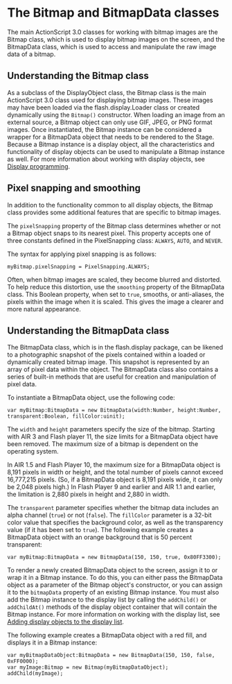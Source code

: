 # The Bitmap and BitmapData classes

The main ActionScript 3.0 classes for working with bitmap images are the Bitmap
class, which is used to display bitmap images on the screen, and the BitmapData
class, which is used to access and manipulate the raw image data of a bitmap.

## Understanding the Bitmap class

As a subclass of the DisplayObject class, the Bitmap class is the main
ActionScript 3.0 class used for displaying bitmap images. These images may have
been loaded via the flash.display.Loader class or created dynamically using the
`Bitmap()` constructor. When loading an image from an external source, a Bitmap
object can only use GIF, JPEG, or PNG format images. Once instantiated, the
Bitmap instance can be considered a wrapper for a BitmapData object that needs
to be rendered to the Stage. Because a Bitmap instance is a display object, all
the characteristics and functionality of display objects can be used to
manipulate a Bitmap instance as well. For more information about working with
display objects, see [Display programming](../display-programming/index.md).

## Pixel snapping and smoothing

In addition to the functionality common to all display objects, the Bitmap class
provides some additional features that are specific to bitmap images.

The `pixelSnapping` property of the Bitmap class determines whether or not a
Bitmap object snaps to its nearest pixel. This property accepts one of three
constants defined in the PixelSnapping class: `ALWAYS`, `AUTO`, and `NEVER`.

The syntax for applying pixel snapping is as follows:

    myBitmap.pixelSnapping = PixelSnapping.ALWAYS;

Often, when bitmap images are scaled, they become blurred and distorted. To help
reduce this distortion, use the `smoothing` property of the BitmapData class.
This Boolean property, when set to `true`, smooths, or anti-aliases, the pixels
within the image when it is scaled. This gives the image a clearer and more
natural appearance.

## Understanding the BitmapData class

The BitmapData class, which is in the flash.display package, can be likened to a
photographic snapshot of the pixels contained within a loaded or dynamically
created bitmap image. This snapshot is represented by an array of pixel data
within the object. The BitmapData class also contains a series of built-in
methods that are useful for creation and manipulation of pixel data.

To instantiate a BitmapData object, use the following code:

    var myBitmap:BitmapData = new BitmapData(width:Number, height:Number, transparent:Boolean, fillColor:uinit);

The `width` and `height` parameters specify the size of the bitmap. Starting
with AIR 3 and Flash player 11, the size limits for a BitmapData object have
been removed. The maximum size of a bitmap is dependent on the operating system.

In AIR 1.5 and Flash Player 10, the maximum size for a BitmapData object is
8,191 pixels in width or height, and the total number of pixels cannot exceed
16,777,215 pixels. (So, if a BitmapData object is 8,191 pixels wide, it can only
be 2,048 pixels high.) In Flash Player 9 and earlier and AIR 1.1 and earlier,
the limitation is 2,880 pixels in height and 2,880 in width.

The `transparent` parameter specifies whether the bitmap data includes an alpha
channel (`true`) or not (`false`). The `fillColor` parameter is a 32-bit color
value that specifies the background color, as well as the transparency value (if
it has been set to `true`). The following example creates a BitmapData object
with an orange background that is 50 percent transparent:

    var myBitmap:BitmapData = new BitmapData(150, 150, true, 0x80FF3300);

To render a newly created BitmapData object to the screen, assign it to or wrap
it in a Bitmap instance. To do this, you can either pass the BitmapData object
as a parameter of the Bitmap object's constructor, or you can assign it to the
`bitmapData` property of an existing Bitmap instance. You must also add the
Bitmap instance to the display list by calling the `addChild()` or
`addChildAt()` methods of the display object container that will contain the
Bitmap instance. For more information on working with the display list, see
[Adding display objects to the display list](../display-programming/adding-display-objects-to-the-display-list.md).

The following example creates a BitmapData object with a red fill, and displays
it in a Bitmap instance:

    var myBitmapDataObject:BitmapData = new BitmapData(150, 150, false, 0xFF0000);
    var myImage:Bitmap = new Bitmap(myBitmapDataObject);
    addChild(myImage);
